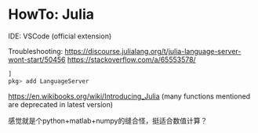 # HowTo: Julia

IDE: VSCode (official extension)

Troubleshooting: https://discourse.julialang.org/t/julia-language-server-wont-start/50456 https://stackoverflow.com/a/65553578/

```julia
]
pkg> add LanguageServer
```

https://en.wikibooks.org/wiki/Introducing_Julia (many functions mentioned are deprecated in latest version)

感觉就是个python+matlab+numpy的缝合怪，挺适合数值计算？
